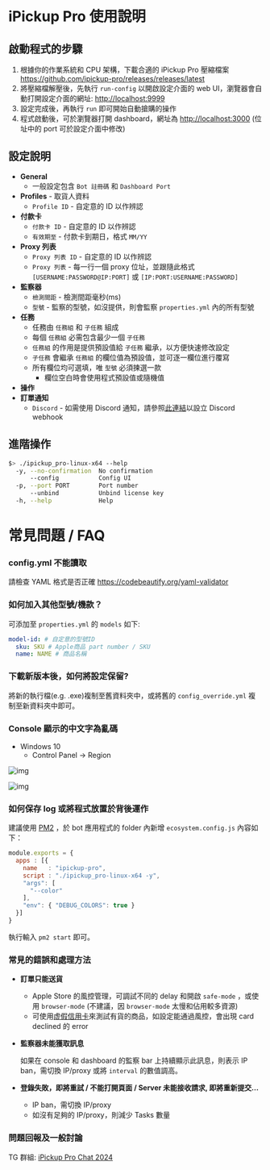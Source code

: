 # iPickup Pro 使用說明


## 啟動程式的步驟

1.  根據你的作業系統和 CPU 架構，下載合適的 iPickup Pro 壓縮檔案 <https://github.com/ipickup-pro/releases/releases/latest>
2.  將壓縮檔解壓後，先執行 `run-config` 以開啟設定介面的 web UI，瀏覽器會自動打開設定介面的網址: <http://localhost:9999>
3.  設定完成後，再執行 `run` 即可開始自動搶購的操作
4.  程式啟動後，可於瀏覽器打開 dashboard，網址為 <http://localhost:3000> (位址中的 port 可於設定介面中修改)


## 設定說明

-   **General**
    -   一般設定包含 `Bot 註冊碼` 和 `Dashboard Port`
-   **Profiles** - 取貨人資料
    -   `Profile ID` - 自定意的 ID 以作辨認
-   **付款卡**
    -   `付款卡 ID` - 自定意的 ID 以作辨認
    -   `有效期至` - 付款卡到期日，格式 `MM/YY`
-   **Proxy 列表**
    -   `Proxy 列表 ID` - 自定意的 ID 以作辨認
    -   `Proxy 列表` - 每一行一個 proxy 位址，並跟隨此格式 `[USERNAME:PASSWORD@IP:PORT]` 或 `[IP:PORT:USERNAME:PASSWORD]`
-   **監察器**
    -   `檢測間距` - 檢測間距毫秒(ms)
    -   `型號` - 監察的型號，如沒提供，則會監察 `properties.yml` 內的所有型號
-   **任務**
    -   任務由 `任務組` 和 `子任務` 組成
    -   每個 `任務組` 必需包含最少一個 `子任務`
    -   `任務組` 的作用是提供預設值給 `子任務` 繼承，以方便快速修改設定
    -   `子任務` 會繼承 `任務組` 的欄位值為預設值，並可逐一欄位進行覆寫
    -   所有欄位均可選填，唯 `型號` 必須揀選一款
        -   欄位空白時會使用程式預設值或隨機值
-   **操作**
-   **訂單通知**
    -   `Discord` - 如需使用 Discord 通知，請參照[此連結](https://support.discord.com/hc/en-us/articles/228383668-Intro-to-Webhooks)以設立 Discord webhook


## 進階操作

```sh
$> ./ipickup_pro-linux-x64 --help
  -y, --no-confirmation  No confirmation
      --config           Config UI
  -p, --port PORT        Port number
      --unbind           Unbind license key
  -h, --help             Help
```


# 常見問題 / FAQ


### config.yml 不能讀取

請檢查 YAML 格式是否正確 <https://codebeautify.org/yaml-validator>


### 如何加入其他型號/機款？

可添加至 `properties.yml` 的 `models` 如下:

```yaml
model-id: # 自定意的型號ID
  sku: SKU # Apple商品 part number / SKU
  name: NAME # 商品名稱
```


### 下載新版本後，如何將設定保留?

將新的執行檔(e.g. .exe)複制至舊資料夾中，或將舊的 `config_override.yml` 複制至新資料夾中即可。


### Console 顯示的中文字為亂碼

-   Windows 10
    -   Control Panel -> Region

![img](https://i.imgur.com/XVzgFyb.png)

![img](https://i.imgur.com/jT3pNVc.png)


### **如何保存 log 或將程式放置於背後運作**

建議使用 [PM2](https://pm2.keymetrics.io/) ，於 bot 應用程式的 folder 內新增 `ecosystem.config.js` 內容如下：

```javascript
module.exports = {
  apps : [{
    name   : "ipickup-pro",
    script : "./ipickup_pro-linux-x64 -y",
    "args": [
      "--color"
    ],
    "env": { "DEBUG_COLORS": true }
  }]
}
```

執行輸入 `pm2 start` 即可。


### 常見的錯誤和處理方法

-   **訂單只能送貨**
    -   Apple Store 的風控管理，可調試不同的 delay 和開啟 `safe-mode` ，或使用 `browser-mode` (不建議，因 `browser-mode` 太慢和佔用較多資源)
    -   可使用[虚假信用卡](https://saijogeorge.com/dummy-credit-card-generator/)來測試有貨的商品，如設定能通過風控，會出現 card declined 的 error

-   **監察器未能獲取訊息**
    
    如果在 console 和 dashboard 的監察 bar 上持續顯示此訊息，則表示 IP ban，需切換 IP/proxy 或將 `interval` 的數值調高。

-   **登錄失敗，即將重試 / 不能打開頁面 / Server 未能接收請求, 即將重新提交&#x2026;**
    -   IP ban，需切換 IP/proxy
    -   如沒有足夠的 IP/proxy，則減少 Tasks 數量


### 問題回報及一般討論

TG 群組: [iPickup Pro Chat 2024](https://t.me/+7t9rErmqZJQ2ODI1)
